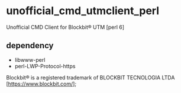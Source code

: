 # unofficial_cmd_utmclient_perl
Unofficial CMD Client for Blockbit® UTM [perl 6]

## dependency
- libwww-perl
- perl-LWP-Protocol-https


Blockbit® is a registered trademark of BLOCKBIT TECNOLOGIA LTDA [https://www.blockbit.com/];
